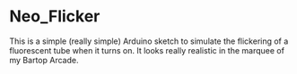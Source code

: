 # Neo_Flicker

This is a simple (really simple) Arduino sketch to simulate the flickering of a fluorescent tube when it turns on.
It looks really realistic in the marquee of my Bartop Arcade.
